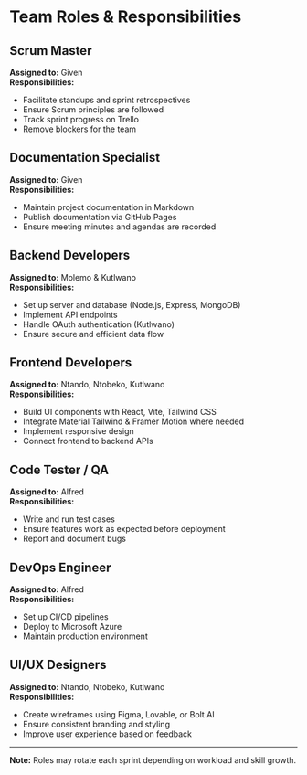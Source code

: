 # Team Roles & Responsibilities

## Scrum Master
**Assigned to:** Given  
**Responsibilities:**
- Facilitate standups and sprint retrospectives
- Ensure Scrum principles are followed
- Track sprint progress on Trello
- Remove blockers for the team

## Documentation Specialist
**Assigned to:** Given  
**Responsibilities:**
- Maintain project documentation in Markdown
- Publish documentation via GitHub Pages
- Ensure meeting minutes and agendas are recorded

## Backend Developers
**Assigned to:** Molemo & Kutlwano  
**Responsibilities:**
- Set up server and database (Node.js, Express, MongoDB)
- Implement API endpoints
- Handle OAuth authentication (Kutlwano)
- Ensure secure and efficient data flow

## Frontend Developers
**Assigned to:** Ntando, Ntobeko, Kutlwano  
**Responsibilities:**
- Build UI components with React, Vite, Tailwind CSS
- Integrate Material Tailwind & Framer Motion where needed
- Implement responsive design
- Connect frontend to backend APIs

## Code Tester / QA
**Assigned to:** Alfred  
**Responsibilities:**
- Write and run test cases
- Ensure features work as expected before deployment
- Report and document bugs

## DevOps Engineer
**Assigned to:** Alfred  
**Responsibilities:**
- Set up CI/CD pipelines
- Deploy to Microsoft Azure
- Maintain production environment

## UI/UX Designers
**Assigned to:** Ntando, Ntobeko, Kutlwano  
**Responsibilities:**
- Create wireframes using Figma, Lovable, or Bolt AI
- Ensure consistent branding and styling
- Improve user experience based on feedback

---

**Note:** Roles may rotate each sprint depending on workload and skill growth.
